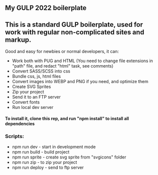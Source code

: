 ## My GULP 2022 boilerplate

## This is a standard GULP boilerplate, used for work with regular non-complicated sites and markup.

Good and easy for newbies or normal developers, it can:

* Work both with PUG and HTML (You need to change file extensions in "path" file, and redact "html" task, see comments)
* Convert SASS/SCSS into css
* Bundle css, js, html files
* Convert images into WEBP and PNG if you need, and optimize them
* Create SVG Sprites
* Zip your project
* Send it to an FTP server
* Convert fonts
* Run local dev server

#### To install it, clone this rep, and run "npm install" to install all dependencies

### Scripts: 

* npm run dev - start in development mode
* npm run build - build project
* npm run sprite - create svg sprite from "svgicons" folder
* npm run zip - to zip your project
* npm run deploy - send to ftp server
